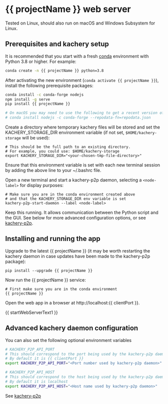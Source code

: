 # {{ projectName }} web server

Tested on Linux, should also run on macOS and Windows Subsystem for Linux.

## Prerequisites and kachery setup

It is recommended that you start with a fresh [conda](https://docs.conda.io/projects/conda/en/latest/) environment with Python 3.8 or higher. For example:

```bash
conda create -n {{ projectName }} python=3.8
```

After activating the new environment (`conda activate {{ projectName }}`), install the following prerequisite packages:

```bash
conda install -c conda-forge nodejs
npm install -g serve
pip install {{ projectName }}

# On macOS you may need to use the following to get a recent version of nodejs:
# conda install nodejs -c conda-forge --repodata-fn=repodata.json
```

Create a directory where temporary kachery files will be stored and set the KACHERY_STORAGE_DIR environment variable (if not set, `$HOME/kachery-storage` will be used):

```
# This should be the full path to an existing directory.
# For example, you could use: $HOME/kachery-storage
export KACHERY_STORAGE_DIR="<your-chosen-tmp-file-directory>" 
```

Ensure that this environment variable is set with each new terminal session by adding the above line to your ~/.bashrc file.

Open a new terminal and start a kachery-p2p daemon, selecting a `<node-label>` for display purposes:

```
# Make sure you are in the conda environment created above
# and that the KACHERY_STORAGE_DIR env variable is set
kachery-p2p-start-daemon --label <node-label>
```

Keep this running. It allows communication between the Python script and the GUI. See below for more advanced configuration options, or see [kachery-p2p](https://github.com/flatironinstitute/kachery-p2p).

## Installing and running the app

Upgrade to the latest {{ projectName }} (it may be worth restarting the kachery daemon in case updates have been made to the kachery-p2p package):

```
pip install --upgrade {{ projectName }}
```

Now run the {{ projectName }} service:

```
# First make sure you are in the conda environment
{{ projectName }}
```

Open the web app in a browser at http://localhost:{{ clientPort }}.

{{ startWebServerText1 }}

## Advanced kachery daemon configuration

You can also set the following optional environment variables

```bash
# KACHERY_P2P_API_PORT
# This should correspond to the port being used by the kachery-p2p daemon
# By default it is {{ clientPort }}
export KACHERY_P2P_API_PORT="<Port number used by kachery-p2p daemon>"

# KACHERY_P2P_API_HOST
# This should correspond to the host being used by the kachery-p2p daemon
# By default it is localhost
export KACHERY_P2P_API_HOST="<Host name used by kachery-p2p daemon>"
```

See [kachery-p2p](https://github.com/flatironinstitute/kachery-p2p)